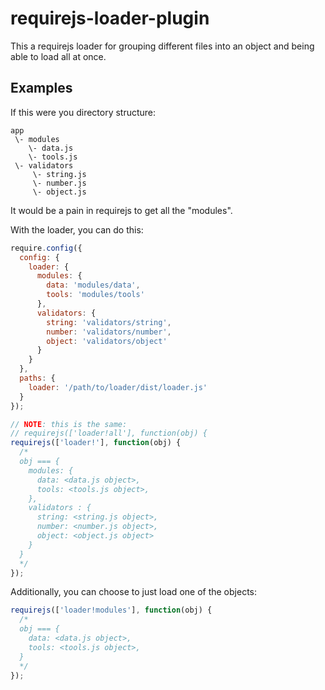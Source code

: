 # requirejs-loader-plugin

This a requirejs loader for grouping different files into an object and being able to load all at once.

## Examples

If this were you directory structure:

```
app
 \- modules
    \- data.js
    \- tools.js
 \- validators
     \- string.js
     \- number.js
     \- object.js
```

It would be a pain in requirejs to get all the "modules".

With the loader, you can do this:

```js
require.config({
  config: {
    loader: {
      modules: {
        data: 'modules/data',
        tools: 'modules/tools'
      },
      validators: {
        string: 'validators/string',
        number: 'validators/number',
        object: 'validators/object'
      }
    }
  },
  paths: {
    loader: '/path/to/loader/dist/loader.js'
  }
});

// NOTE: this is the same:
// requirejs(['loader!all'], function(obj) {
requirejs(['loader!'], function(obj) {
  /*
  obj === {
    modules: {
      data: <data.js object>,
      tools: <tools.js object>,
    },
    validators : {
      string: <string.js object>,
      number: <number.js object>,
      object: <object.js object>
    }
  }
  */
});
```

Additionally, you can choose to just load one of the objects:

```js
requirejs(['loader!modules'], function(obj) {
  /*
  obj === {
    data: <data.js object>,
    tools: <tools.js object>,
  }
  */
});
```
